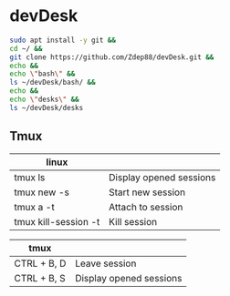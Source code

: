 # devDesk

```sh
sudo apt install -y git &&
cd ~/ &&
git clone https://github.com/Zdep88/devDesk.git &&
echo &&
echo \"bash\" &&
ls ~/devDesk/bash/ &&
echo &&
echo \"desks\" &&
ls ~/devDesk/desks
```

## Tmux

|linux||
|-|-|
| tmux ls  | Display opened sessions |
| tmux new -s <Name> | Start new session |
| tmux a -t <Name> | Attach to session |
| tmux kill-session -t <Name> | Kill session |

|tmux||
|-------------|-------------|
| CTRL + B, D | Leave session |
| CTRL + B, S | Display opened sessions |
